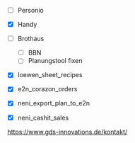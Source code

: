 - [ ] Personio
- [x] Handy
- [ ] Brothaus
	- [ ] BBN
	- [ ] Planungstool fixen
- [x] loewen_sheet_recipes
- [x] e2n_corazon_orders
- [x] neni_export_plan_to_e2n
- [x] neni_cashit_sales



https://www.gds-innovations.de/kontakt/